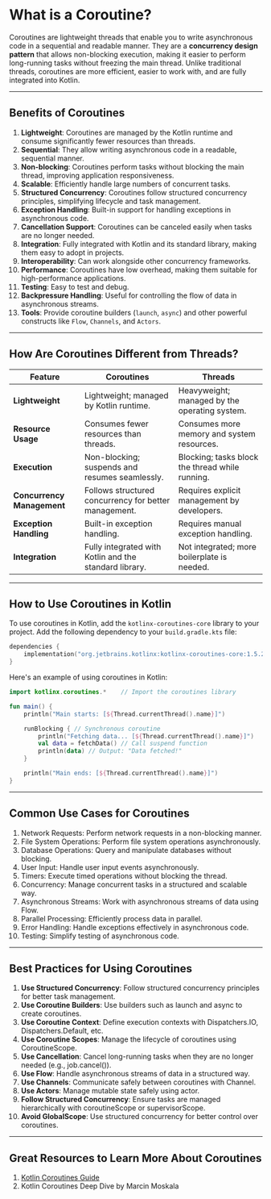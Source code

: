 # What is a Coroutine?

Coroutines are lightweight threads that enable you to write asynchronous code in a sequential and readable manner. They are a **concurrency design pattern** that allows non-blocking execution, making it easier to perform long-running tasks without freezing the main thread. Unlike traditional threads, coroutines are more efficient, easier to work with, and are fully integrated into Kotlin.

---

## Benefits of Coroutines

1. **Lightweight**: Coroutines are managed by the Kotlin runtime and consume significantly fewer resources than threads.
2. **Sequential**: They allow writing asynchronous code in a readable, sequential manner.
3. **Non-blocking**: Coroutines perform tasks without blocking the main thread, improving application responsiveness.
4. **Scalable**: Efficiently handle large numbers of concurrent tasks.
5. **Structured Concurrency**: Coroutines follow structured concurrency principles, simplifying lifecycle and task management.
6. **Exception Handling**: Built-in support for handling exceptions in asynchronous code.
7. **Cancellation Support**: Coroutines can be canceled easily when tasks are no longer needed.
8. **Integration**: Fully integrated with Kotlin and its standard library, making them easy to adopt in projects.
9. **Interoperability**: Can work alongside other concurrency frameworks.
10. **Performance**: Coroutines have low overhead, making them suitable for high-performance applications.
11. **Testing**: Easy to test and debug.
12. **Backpressure Handling**: Useful for controlling the flow of data in asynchronous streams.
13. **Tools**: Provide coroutine builders (`launch`, `async`) and other powerful constructs like `Flow`, `Channels`, and `Actors`.

---

## How Are Coroutines Different from Threads?

| **Feature**                | **Coroutines**                                         | **Threads**                                    |
|-----------------------------|-------------------------------------------------------|------------------------------------------------|
| **Lightweight**             | Lightweight; managed by Kotlin runtime.               | Heavyweight; managed by the operating system.  |
| **Resource Usage**          | Consumes fewer resources than threads.                | Consumes more memory and system resources.     |
| **Execution**               | Non-blocking; suspends and resumes seamlessly.        | Blocking; tasks block the thread while running. |
| **Concurrency Management**  | Follows structured concurrency for better management. | Requires explicit management by developers.    |
| **Exception Handling**      | Built-in exception handling.                          | Requires manual exception handling.            |
| **Integration**             | Fully integrated with Kotlin and the standard library.| Not integrated; more boilerplate is needed.    |

---

## How to Use Coroutines in Kotlin

To use coroutines in Kotlin, add the `kotlinx-coroutines-core` library to your project. Add the following dependency to your `build.gradle.kts` file:

```kotlin
dependencies {
    implementation("org.jetbrains.kotlinx:kotlinx-coroutines-core:1.5.2")
}
```

Here's an example of using coroutines in Kotlin:

```kotlin
import kotlinx.coroutines.*    // Import the coroutines library

fun main() {
    println("Main starts: [${Thread.currentThread().name}]")

    runBlocking { // Synchronous coroutine
        println("Fetching data... [${Thread.currentThread().name}]")
        val data = fetchData() // Call suspend function
        println(data) // Output: "Data fetched!"
    }

    println("Main ends: [${Thread.currentThread().name}]")
}
```

---

## Common Use Cases for Coroutines

1. Network Requests: Perform network requests in a non-blocking manner.
2. File System Operations: Perform file system operations asynchronously.
3. Database Operations: Query and manipulate databases without blocking.
4. User Input: Handle user input events asynchronously.
5. Timers: Execute timed operations without blocking the thread.
6. Concurrency: Manage concurrent tasks in a structured and scalable way.
7. Asynchronous Streams: Work with asynchronous streams of data using Flow.
8. Parallel Processing: Efficiently process data in parallel.
9. Error Handling: Handle exceptions effectively in asynchronous code.
10. Testing: Simplify testing of asynchronous code.


---

## Best Practices for Using Coroutines

1. **Use Structured Concurrency**: Follow structured concurrency principles for better task management.
2. **Use Coroutine Builders**: Use builders such as launch and async to create coroutines. 
3. **Use Coroutine Context**: Define execution contexts with Dispatchers.IO, Dispatchers.Default, etc. 
4. **Use Coroutine Scopes**: Manage the lifecycle of coroutines using CoroutineScope. 
5. **Use Cancellation**: Cancel long-running tasks when they are no longer needed (e.g., job.cancel()). 
6. **Use Flow**: Handle asynchronous streams of data in a structured way. 
7. **Use Channels**: Communicate safely between coroutines with Channel. 
8. **Use Actors**: Manage mutable state safely using actor. 
9. **Follow Structured Concurrency**: Ensure tasks are managed hierarchically with coroutineScope or supervisorScope. 
10. **Avoid GlobalScope**: Use structured concurrency for better control over coroutines.

---

## Great Resources to Learn More About Coroutines

1. [Kotlin Coroutines Guide](https://kotlinlang.org/docs/coroutines-guide.html)
2. Kotlin Coroutines Deep Dive by Marcin Moskala